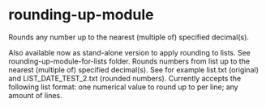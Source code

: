 # rounding-up-module
Rounds any number up to the nearest (multiple of) specified decimal(s).

Also available now as stand-alone version to apply rounding to lists. See rounding-up-module-for-lists folder. Rounds numbers from list up to the nearest (multiple of) specified decimal(s). See for example list.txt (original) and LIST_DATE_TEST_2.txt (rounded numbers). Currently accepts the following list format: one numerical value to round up to per line; any amount of lines.
